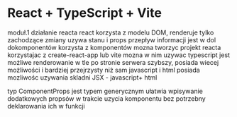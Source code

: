 # React + TypeScript + Vite
moduł.1
działanie reacta react korzysta z modelu DOM, renderuje tylko zachodzące zmiany
uzywa stanu i props
przepływ informacji jest w dol dokomponentów
korzysta z komponentów 
mozna tworzyc projekt reacta korzystajac z create-react-app lub vite
mozna w nim uzywac typescript
jest możliwe renderowanie w tle po stronie serwera
szybszy, posiada wiecej możliwości i bardziej przejrzysty niż sam javascript i html
posiada mozliwośc uzywania skladni JSX - javascript+ html

typ ComponentProps jest typem generycznym
ułatwia wpisywanie dodatkowych propsów w trakcie uzycia komponentu bez potrzebny deklarowania ich w funkcji